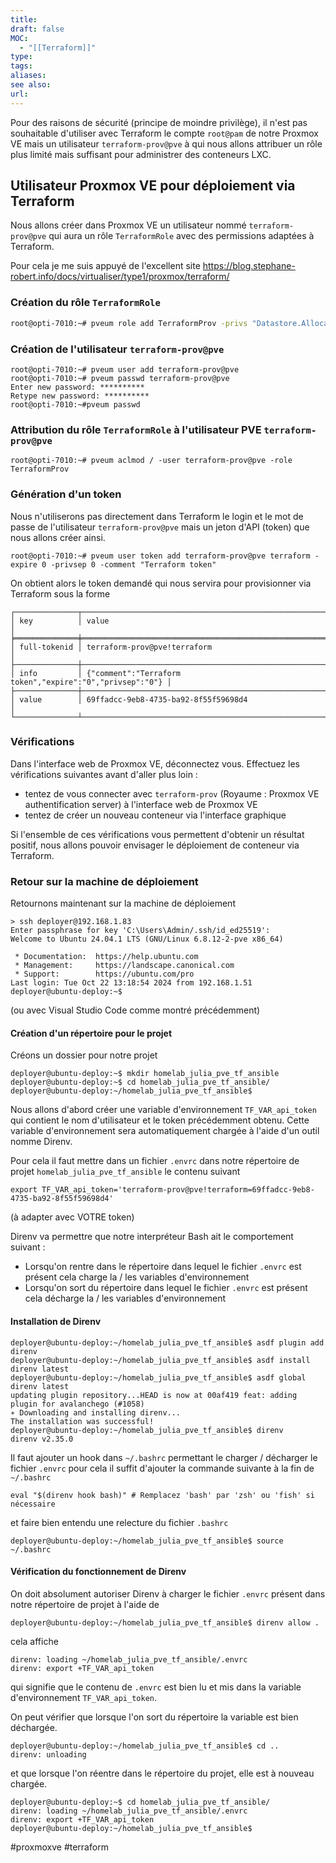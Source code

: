 ```yaml
---
title: 
draft: false
MOC:
  - "[[Terraform]]"
type: 
tags: 
aliases: 
see also: 
url:
---
```



Pour des raisons de sécurité (principe de moindre privilège), il n'est pas souhaitable d'utiliser avec Terraform le compte `root@pam` de notre Proxmox VE mais un utilisateur `terraform-prov@pve` à qui nous allons attribuer un rôle plus limité mais suffisant pour administrer des conteneurs LXC.

## Utilisateur Proxmox VE pour déploiement via Terraform
Nous allons créer dans Proxmox VE un utilisateur nommé `terraform-prov@pve` qui aura un rôle `TerraformRole` avec des permissions adaptées à Terraform.

Pour cela je me suis appuyé de l'excellent site https://blog.stephane-robert.info/docs/virtualiser/type1/proxmox/terraform/

### Création du rôle `TerraformRole`
```bash
root@opti-7010:~# pveum role add TerraformProv -privs "Datastore.Allocate Datastore.AllocateSpace Datastore.Audit Pool.Allocate Sys.Audit Sys.Console Sys.Modify VM.Allocate VM.Audit VM.Clone VM.Config.CDROM VM.Config.Cloudinit VM.Config.CPU VM.Config.Disk VM.Config.HWType VM.Config.Memory VM.Config.Network VM.Config.Options VM.Console VM.Migrate VM.Monitor VM.PowerMgmt SDN.Use"
```

### Création de l'utilisateur `terraform-prov@pve`
```
root@opti-7010:~# pveum user add terraform-prov@pve
root@opti-7010:~# pveum passwd terraform-prov@pve
Enter new password: **********
Retype new password: **********
root@opti-7010:~#pveum passwd
```

### Attribution du rôle `TerraformRole` à l'utilisateur PVE `terraform-prov@pve`

```
root@opti-7010:~# pveum aclmod / -user terraform-prov@pve -role TerraformProv
```

### Génération d'un token

Nous n'utiliserons pas directement dans Terraform le login et le mot de passe de l'utilisateur `terraform-prov@pve` mais un jeton d'API (token) que nous allons créer ainsi.

```
root@opti-7010:~# pveum user token add terraform-prov@pve terraform -expire 0 -privsep 0 -comment "Terraform token"
```

On obtient alors le token demandé qui nous servira pour provisionner via Terraform sous la forme

```
┌──────────────┬──────────────────────────────────────────────────────────┐
│ key          │ value                                                    │
╞══════════════╪══════════════════════════════════════════════════════════╡
│ full-tokenid │ terraform-prov@pve!terraform                             │
├──────────────┼──────────────────────────────────────────────────────────┤
│ info         │ {"comment":"Terraform token","expire":"0","privsep":"0"} │
├──────────────┼──────────────────────────────────────────────────────────┤
│ value        │ 69ffadcc-9eb8-4735-ba92-8f55f59698d4                     │
└──────────────┴──────────────────────────────────────────────────────────┘
```

### Vérifications
Dans l'interface web de Proxmox VE, déconnectez vous. Effectuez les vérifications suivantes avant d'aller plus loin :
- tentez de vous connecter avec `terraform-prov`  (Royaume : Proxmox VE authentification server) à l'interface web de Proxmox VE
- tentez de créer un nouveau conteneur via l'interface graphique

Si l'ensemble de ces vérifications vous permettent d'obtenir un résultat positif, nous allons pouvoir envisager le déploiement de conteneur via Terraform.

### Retour sur la machine de déploiement

Retournons maintenant sur la machine de déploiement 

```
> ssh deployer@192.168.1.83
Enter passphrase for key 'C:\Users\Admin/.ssh/id_ed25519':
Welcome to Ubuntu 24.04.1 LTS (GNU/Linux 6.8.12-2-pve x86_64)

 * Documentation:  https://help.ubuntu.com
 * Management:     https://landscape.canonical.com
 * Support:        https://ubuntu.com/pro
Last login: Tue Oct 22 13:18:54 2024 from 192.168.1.51
deployer@ubuntu-deploy:~$
```

(ou avec Visual Studio Code comme montré précédemment)

#### Création d'un répertoire pour le projet

Créons un dossier pour notre projet

```
deployer@ubuntu-deploy:~$ mkdir homelab_julia_pve_tf_ansible
deployer@ubuntu-deploy:~$ cd homelab_julia_pve_tf_ansible/
deployer@ubuntu-deploy:~/homelab_julia_pve_tf_ansible$
```

Nous allons d'abord créer une variable d'environnement `TF_VAR_api_token` qui contient le nom d'utilisateur et le token précédemment obtenu. Cette variable d'environnement sera automatiquement chargée à l'aide d'un outil nomme Direnv.

Pour cela il faut mettre dans un fichier `.envrc` dans notre répertoire de projet `homelab_julia_pve_tf_ansible` le contenu suivant

```
export TF_VAR_api_token='terraform-prov@pve!terraform=69ffadcc-9eb8-4735-ba92-8f55f59698d4'
```

(à adapter avec VOTRE token)

Direnv va permettre que notre interpréteur Bash ait le comportement suivant :
- Lorsqu'on rentre dans le répertoire dans lequel le fichier `.envrc` est présent cela charge la / les variables d'environnement
- Lorsqu'on sort du répertoire dans lequel le fichier `.envrc` est présent cela décharge la / les variables d'environnement

#### Installation de Direnv

```
deployer@ubuntu-deploy:~/homelab_julia_pve_tf_ansible$ asdf plugin add direnv
deployer@ubuntu-deploy:~/homelab_julia_pve_tf_ansible$ asdf install direnv latest
deployer@ubuntu-deploy:~/homelab_julia_pve_tf_ansible$ asdf global direnv latest
updating plugin repository...HEAD is now at 00af419 feat: adding plugin for avalanchego (#1058)
∗ Downloading and installing direnv...
The installation was successful!
deployer@ubuntu-deploy:~/homelab_julia_pve_tf_ansible$ direnv
direnv v2.35.0
```

Il faut ajouter un hook dans `~/.bashrc` permettant le charger / décharger le fichier `.envrc` pour cela il suffit d'ajouter la commande suivante à la fin de `~/.bashrc`

```
eval "$(direnv hook bash)" # Remplacez 'bash' par 'zsh' ou 'fish' si nécessaire
```

et faire bien entendu une relecture du fichier `.bashrc` 

```
deployer@ubuntu-deploy:~/homelab_julia_pve_tf_ansible$ source ~/.bashrc
```

#### Vérification du fonctionnement de Direnv

On doit absolument autoriser Direnv à charger le fichier `.envrc` présent dans notre répertoire de projet à l'aide de

```
deployer@ubuntu-deploy:~/homelab_julia_pve_tf_ansible$ direnv allow .
```

cela affiche

```
direnv: loading ~/homelab_julia_pve_tf_ansible/.envrc
direnv: export +TF_VAR_api_token
```

qui signifie que le contenu de `.envrc` est bien lu et mis dans la variable d'environnement `TF_VAR_api_token`.

On peut vérifier que lorsque l'on sort du répertoire la variable est bien déchargée.

```
deployer@ubuntu-deploy:~/homelab_julia_pve_tf_ansible$ cd ..
direnv: unloading
```

et que lorsque l'on réentre dans le répertoire du projet, elle est à nouveau chargée.

```
deployer@ubuntu-deploy:~$ cd homelab_julia_pve_tf_ansible/
direnv: loading ~/homelab_julia_pve_tf_ansible/.envrc
direnv: export +TF_VAR_api_token
deployer@ubuntu-deploy:~/homelab_julia_pve_tf_ansible$
```


#proxmoxve #terraform 